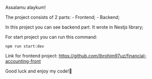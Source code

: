 Assalamu alaykum!

The project consists of 2 parts:
    - Frontend;
    - Backend;

In this project you can see backend part. It wrote in Nestjs library;

For start project you can run this command:

<code>npm run start:dev</code>

Link for frontend project: https://github.com/Ibrohim97uz/financial-accounting-front

Good luck and enjoy my code!🤟